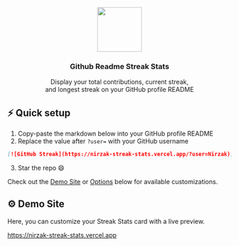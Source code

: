 <p align="center">
  <img src="https://i.imgur.com/GZHodUG.png" width="100px"/>
  <h3 align="center">Github Readme Streak Stats</h3>
</p>

<p align="center">
  Display your total contributions, current streak,
  <br/>
  and longest streak on your GitHub profile README
</p>

## ⚡ Quick setup

1. Copy-paste the markdown below into your GitHub profile README
2. Replace the value after `?user=` with your GitHub username

```md
[![GitHub Streak](https://nirzak-streak-stats.vercel.app/?user=Nirzak)]
```

3. Star the repo 😄

Check out the [Demo Site](https://nirzak-streak-stats.vercel.app) or [Options](https://github.com/Nirzak/github-readme-streak-stats?tab=readme-ov-file#-options) below for available customizations.

## ⚙ Demo Site

Here, you can customize your Streak Stats card with a live preview.

<https://nirzak-streak-stats.vercel.app>
